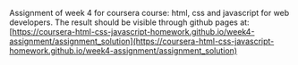 Assignment of week 4 for coursera course: html, css and javascript for web developers.
The result should be visible through github pages at: [https://coursera-html-css-javascript-homework.github.io/week4-assignment/assignment_solution](https://coursera-html-css-javascript-homework.github.io/week4-assignment/assignment_solution)

